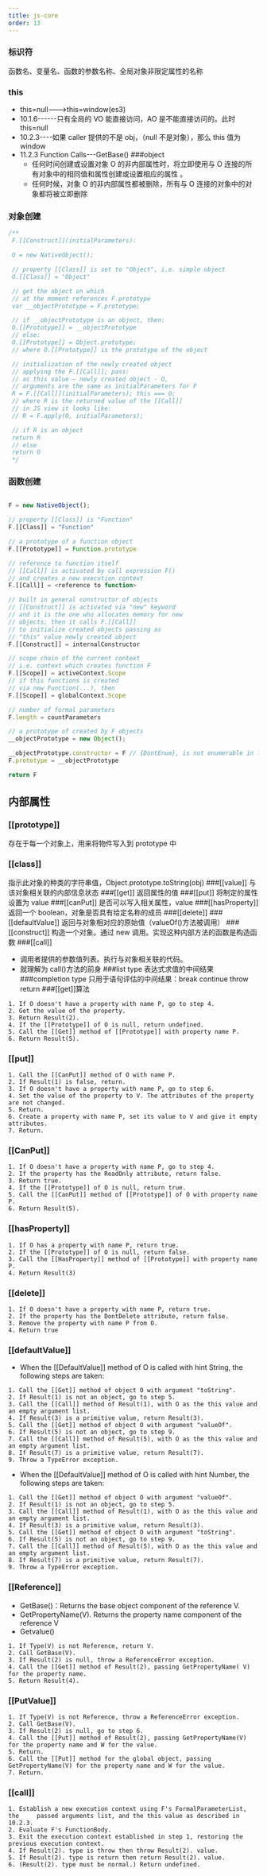 ```yaml
---
title: js-core
order: 13
---
```


### 标识符

函数名、变量名、函数的参数名称、全局对象非限定属性的名称

### this

- this=null--->this=window(es3)
- 10.1.6------只有全局的 VO 能直接访问，AO 是不能直接访问的。此时 this=null
- 10.2.3----如果 caller 提供的不是 obj，（null 不是对象），那么 this 值为 window
- 11.2.3 Function Calls---GetBase() ###object
  - 任何时间创建或设置对象 O 的非内部属性时，将立即使用与 O 连接的所有对象中的相同值和属性创建或设置相应的属性 。
  - 任何时候，对象 O 的非内部属性都被删除，所有与 O 连接的对象中的对象都将被立即删除

### 对象创建

```js
/**
 F.[[Construct]](initialParameters):

 O = new NativeObject();

 // property [[Class]] is set to "Object", i.e. simple object
 O.[[Class]] = "Object"

 // get the object on which
 // at the moment references F.prototype
 var __objectPrototype = F.prototype;

 // if __objectPrototype is an object, then:
 O.[[Prototype]] = __objectPrototype
 // else:
 O.[[Prototype]] = Object.prototype;
 // where O.[[Prototype]] is the prototype of the object

 // initialization of the newly created object
 // applying the F.[[Call]]; pass:
 // as this value – newly created object - O,
 // arguments are the same as initialParameters for F
 R = F.[[Call]](initialParameters); this === O;
 // where R is the returned value of the [[Call]]
 // in JS view it looks like:
 // R = F.apply(O, initialParameters);

 // if R is an object
 return R
 // else
 return O
 */
```

### 函数创建

```js

F = new NativeObject();

// property [[Class]] is "Function"
F.[[Class]] = "Function"

// a prototype of a function object
F.[[Prototype]] = Function.prototype

// reference to function itself
// [[Call]] is activated by call expression F()
// and creates a new execution context
F.[[Call]] = <reference to function>

// built in general constructor of objects
// [[Construct]] is activated via "new" keyword
// and it is the one who allocates memory for new
// objects; then it calls F.[[Call]]
// to initialize created objects passing as
// "this" value newly created object
F.[[Construct]] = internalConstructor

// scope chain of the current context
// i.e. context which creates function F
F.[[Scope]] = activeContext.Scope
// if this functions is created
// via new Function(...), then
F.[[Scope]] = globalContext.Scope

// number of formal parameters
F.length = countParameters

// a prototype of created by F objects
__objectPrototype = new Object();

__objectPrototype.constructor = F // {DontEnum}, is not enumerable in loops
F.prototype = __objectPrototype

return F
```

## 内部属性

### [[prototype]]

存在于每一个对象上，用来将物件写入到 prototype 中

### [[class]]

指示此对象的种类的字符串值，Object.prototype.toString(obj) ###[[value]] 与该对象相关联的内部信息状态 ###[[get]] 返回属性的值 ###[[put]] 将制定的属性设置为 value ###[[canPut]] 是否可以写入相关属性，value ###[[hasProperty]] 返回一个 boolean，对象是否具有给定名称的成员 ###[[delete]] ###[[defaultValue]] 返回与对象相对应的原始值（valueOf()方法被调用） ###[[construct]] 构造一个对象。通过 new 调用。实现这种内部方法的函数是构造函数 ###[[call]]

- 调用者提供的参数值列表。执行与对象相关联的代码。
- 就理解为 call()方法的前身 ###list type 表达式求值的中间结果 ###completion type 只用于语句评估的中间结果：break continue throw return ###[[get]]算法

```
1. If O doesn't have a property with name P, go to step 4.
2. Get the value of the property.
3. Return Result(2).
4. If the [[Prototype]] of O is null, return undefined.
5. Call the [[Get]] method of [[Prototype]] with property name P.
6. Return Result(5).
```

### [[put]]

```
1. Call the [[CanPut]] method of O with name P.
2. If Result(1) is false, return.
3. If O doesn't have a property with name P, go to step 6.
4. Set the value of the property to V. The attributes of the property are not changed.
5. Return.
6. Create a property with name P, set its value to V and give it empty attributes.
7. Return.
```

### [[CanPut]]

```
1. If O doesn't have a property with name P, go to step 4.
2. If the property has the ReadOnly attribute, return false.
3. Return true.
4. If the [[Prototype]] of O is null, return true.
5. Call the [[CanPut]] method of [[Prototype]] of O with property name P.
6. Return Result(5).
```

### [[hasProperty]]

```
1. If O has a property with name P, return true.
2. If the [[Prototype]] of O is null, return false.
3. Call the [[HasProperty]] method of [[Prototype]] with property name P.
4. Return Result(3)
```

### [[delete]]

```
1. If O doesn't have a property with name P, return true.
2. If the property has the DontDelete attribute, return false.
3. Remove the property with name P from O.
4. Return true
```

### [[defaultValue]]

- When the [[DefaultValue]] method of O is called with hint String, the following steps are taken:

```
1. Call the [[Get]] method of object O with argument "toString".
2. If Result(1) is not an object, go to step 5.
3. Call the [[Call]] method of Result(1), with O as the this value and an empty argument list.
4. If Result(3) is a primitive value, return Result(3).
5. Call the [[Get]] method of object O with argument "valueOf".
6. If Result(5) is not an object, go to step 9.
7. Call the [[Call]] method of Result(5), with O as the this value and an empty argument list.
8. If Result(7) is a primitive value, return Result(7).
9. Throw a TypeError exception.
```

- When the [[DefaultValue]] method of O is called with hint Number, the following steps are taken:

```
1. Call the [[Get]] method of object O with argument "valueOf".
2. If Result(1) is not an object, go to step 5.
3. Call the [[Call]] method of Result(1), with O as the this value and an empty argument list.
4. If Result(3) is a primitive value, return Result(3).
5. Call the [[Get]] method of object O with argument "toString".
6. If Result(5) is not an object, go to step 9.
7. Call the [[Call]] method of Result(5), with O as the this value and an empty argument list.
8. If Result(7) is a primitive value, return Result(7).
9. Throw a TypeError exception.
```

### [[Reference]]

- GetBase()：Returns the base object component of the reference V.
- GetPropertyName(V). Returns the property name component of the reference V
- Getvalue()

```
1. If Type(V) is not Reference, return V.
2. Call GetBase(V).
3. If Result(2) is null, throw a ReferenceError exception.
4. Call the [[Get]] method of Result(2), passing GetPropertyName( V) for the property name.
5. Return Result(4).

```

### [[PutValue]]

```
1. If Type(V) is not Reference, throw a ReferenceError exception.
2. Call GetBase(V).
3. If Result(2) is null, go to step 6.
4. Call the [[Put]] method of Result(2), passing GetPropertyName(V) for the property name and W for the value.
5. Return.
6. Call the [[Put]] method for the global object, passing GetPropertyName(V) for the property name and W for the value.
7. Return.
```

### [[call]]

```
1. Establish a new execution context using F's FormalParameterList, the 	passed arguments list, and the this value as described in 10.2.3.
2. Evaluate F's FunctionBody.
3. Exit the execution context established in step 1, restoring the    	previous execution context.
4. If Result(2). type is throw then throw Result(2). value.
5. If Result(2). type is return then return Result(2). value.
6. (Result(2). type must be normal.) Return undefined.
```
